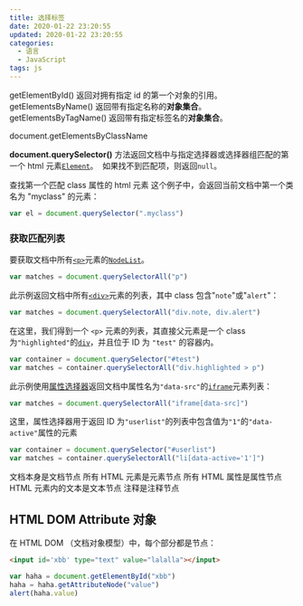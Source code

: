 ```yaml
---
title: 选择标签
date: 2020-01-22 23:20:55
updated: 2020-01-22 23:20:55
categories:
  - 语言
  - JavaScript
tags: js
---
```


getElementById() 返回对拥有指定 id 的第一个对象的引用。
getElementsByName() 返回带有指定名称的**对象集合**。
getElementsByTagName() 返回带有指定标签名的**对象集合**。

document.getElementsByClassName

**document.querySelector()**
方法返回文档中与指定选择器或选择器组匹配的第一个 html 元素[`Element`](https://developer.mozilla.org/zh-CN/docs/Web/API/Element)。  如果找不到匹配项，则返回`null`。

查找第一个匹配 class 属性的 html 元素
这个例子中，会返回当前文档中第一个类名为 "myclass" 的元素：

```js
var el = document.querySelector(".myclass")
```

### 获取匹配列表

要获取文档中所有[`<p>`](https://developer.mozilla.org/zh-CN/docs/Web/HTML/Element/p "HTML <p>元素（或者说 HTML 段落元素）表示文本的一个段落。该元素通常表现为一整块与相邻文本分离的文本，或以垂直的空白隔离或以首行缩进。另外，`<p>` 是块级元素。")元素的[`NodeList`](https://developer.mozilla.org/zh-CN/docs/Web/API/NodeList)。

```js
var matches = document.querySelectorAll("p")
```

此示例返回文档中所有[`<div>`](https://developer.mozilla.org/zh-CN/docs/Web/HTML/Element/div "HTML `<div>` 元素 (或 HTML 文档分区元素) 是一个通用型的流内容容器，在不使用CSS的情况下，其对内容或布局没有任何影响。")元素的列表，其中 class 包含"`note`"或"`alert`"：

```js
var matches = document.querySelectorAll("div.note, div.alert")
```

在这里，我们得到一个 `<p>` 元素的列表，其直接父元素是一个 class 为`"highlighted"`的[`div`](https://developer.mozilla.org/zh-CN/docs/Web/API/Div)，并且位于 ID 为 `"test"` 的容器内。

```js
var container = document.querySelector("#test")
var matches = container.querySelectorAll("div.highlighted > p")
```

此示例使用[属性选择器](https://developer.mozilla.org/en-US/docs/Web/CSS/Attribute_selectors)返回文档中属性名为`"data-src"`的[`iframe`](https://developer.mozilla.org/zh-CN/docs/Web/API/Iframe)元素列表：

```js
var matches = document.querySelectorAll("iframe[data-src]")
```

这里，属性选择器用于返回 ID 为`"userlist"`的列表中包含值为`"1"`的`"data-active"`属性的元素

```js
var container = document.querySelector("#userlist")
var matches = container.querySelectorAll("li[data-active='1']")
```

文档本身是文档节点
所有 HTML 元素是元素节点
所有 HTML 属性是属性节点
HTML 元素内的文本是文本节点
注释是注释节点

## HTML DOM Attribute 对象

在 HTML DOM （文档对象模型）中，每个部分都是节点：

```html
<input id='xbb' type="text" value="lalalla"></input>
```

```js
var haha = document.getElementById("xbb")
haha = haha.getAttributeNode("value")
alert(haha.value)
```
